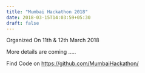 ```yaml
---
title: "Mumbai Hackathon 2018"
date: 2018-03-15T14:03:59+05:30
draft: false
---
```


Organized On 11th & 12th March 2018

More details are coming .....

Find Code on https://github.com/MumbaiHackathon/
